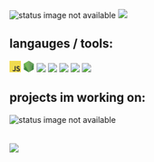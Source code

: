 ![status image not available](https://github-readme-stats.vercel.app/api?username=unknown81311&show_icons=true&theme=kacho_ga&hide_border=none&bg_color=00000000)
![](https://github-readme-stats.vercel.app/api/top-langs?username=unknown81311&theme=kacho_ga&hide_border=none&layout=compact&bg_color=00000000)

**langauges / tools:**
--
<code><img height="20" src="https://raw.githubusercontent.com/github/explore/80688e429a7d4ef2fca1e82350fe8e3517d3494d/topics/javascript/javascript.png"></code>
<code><img style="" height="20" src="https://raw.githubusercontent.com/github/explore/80688e429a7d4ef2fca1e82350fe8e3517d3494d/topics/nodejs/nodejs.png"></code>
<code><img height="20" src="https://user-images.githubusercontent.com/43104779/147869974-5acc5830-dfa4-436a-a490-810358472a25.png"></code>
<code><img height="20" src="https://user-images.githubusercontent.com/43104779/147869785-b740a24c-e8ea-4a0a-91b7-7dd4c20774e9.png"></code>
<code><img height="20" src="https://user-images.githubusercontent.com/43104779/147869816-f9dd6677-db53-4bef-9d9e-f96a194257af.png"></code>
<code><img height="20" src="https://user-images.githubusercontent.com/43104779/147869911-eb02ed5c-4abc-41d0-82a2-c5c1656e54a8.png"></code>
<code><img height="20" src="https://user-images.githubusercontent.com/43104779/147869912-f61aa9b4-b515-45ec-8df3-f0a3118b8a85.png"></code>

**projects im working on:**
--
![status image not available](https://github-readme-stats.vercel.app/api/pin?username=Dr-Discord&repo=Discord-Re-envisioned&theme=kacho_ga&hide_border=none&show_owner=false&bg_color=00000000)


<a target="_blank" href='https://discord.gg/yYJA3qQE5F'><img height="40" src="https://img.shields.io/discord/864267123694370836?color=%23bf4a3f&style=for-the-badge"></a>
--
